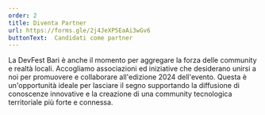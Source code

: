 ```yaml
---
order: 2
title: Diventa Partner
url: https://forms.gle/2j4JeXP5EaAi3wGv6
buttonText:  Candidati come partner
---
```

La DevFest Bari è anche il momento per aggregare la forza delle community e realtà locali. Accogliamo associazioni ed iniziative che desiderano unirsi a noi per promuovere e collaborare all'edizione 2024 dell'evento. Questa è un'opportunità ideale per lasciare il segno supportando la diffusione di conoscenze innovative e la creazione di una community tecnologica territoriale più forte e connessa.
